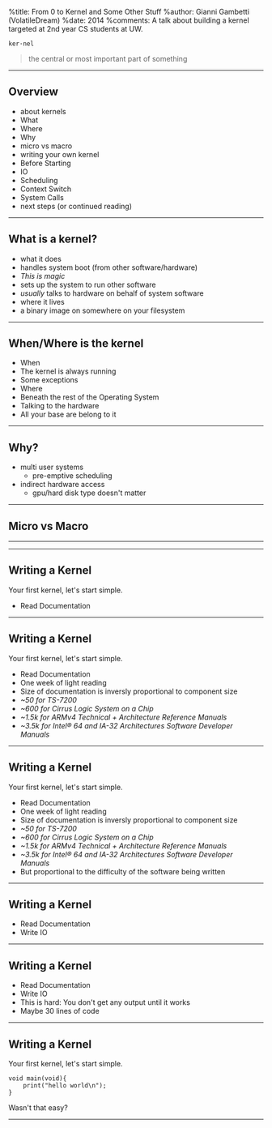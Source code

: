 %title: From 0 to Kernel and Some Other Stuff
%author: Gianni Gambetti (VolatileDream)
%date: 2014
%comments: A talk about building a kernel targeted at 2nd year CS students at UW.


`ker·nel`

> the central or most important part of something

-----------------------------------------------------------

## Overview

* about kernels
 * What
 * Where
 * Why
* micro vs macro
* writing your own kernel
 * Before Starting
 * IO
 * Scheduling
 * Context Switch
 * System Calls
* next steps (or continued reading)

-----------------------------------------------------------

## What is a kernel?

* what it does
 * handles system boot (from other software/hardware)
 * *This is magic*
 * sets up the system to run other software
 * _usually_ talks to hardware on behalf of system software
* where it lives
 * a binary image on somewhere on your filesystem

-----------------------------------------------------------

## When/Where is the kernel

* When
 * The kernel is always running
 * Some exceptions
* Where
 * Beneath the rest of the Operating System
 * Talking to the hardware
 * All your base are belong to it

-----------------------------------------------------------

## Why?

* multi user systems
  - pre-emptive scheduling
* indirect hardware access
  - gpu/hard disk type doesn't matter

-----------------------------------------------------------

## Micro vs Macro

-----------------------------------------------------------
-----------------------------------------------------------

## Writing a Kernel

Your first kernel, let's start simple.

* Read Documentation

-----------------------------------------------------------

## Writing a Kernel

Your first kernel, let's start simple.

* Read Documentation
 * One week of light reading
 * Size of documentation is inversly proportional to component size
 * *~50 for TS-7200*
 * *~600 for Cirrus Logic System on a Chip*
 * *~1.5k for ARMv4 Technical + Architecture Reference Manuals*
 * *~3.5k for Intel® 64 and IA-32 Architectures Software Developer Manuals*

-----------------------------------------------------------

## Writing a Kernel

Your first kernel, let's start simple.

* Read Documentation
 * One week of light reading
 * Size of documentation is inversly proportional to component size
 * *~50 for TS-7200*
 * *~600 for Cirrus Logic System on a Chip*
 * *~1.5k for ARMv4 Technical + Architecture Reference Manuals*
 * *~3.5k for Intel® 64 and IA-32 Architectures Software Developer Manuals*
 * But proportional to the difficulty of the software being written

-----------------------------------------------------------

## Writing a Kernel

* Read Documentation
* Write IO

-----------------------------------------------------------

## Writing a Kernel

* Read Documentation
* Write IO
 * This is hard: You don't get any output until it works
 * Maybe 30 lines of code

-----------------------------------------------------------

## Writing a Kernel

Your first kernel, let's start simple.

    void main(void){
        print("hello world\n");
    }

Wasn't that easy?

-----------------------------------------------------------

